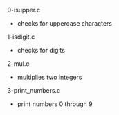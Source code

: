 0-isupper.c
* checks for uppercase characters

1-isdigit.c
* checks for digits

2-mul.c
* multiplies two integers

3-print_numbers.c
* print numbers 0 through 9
